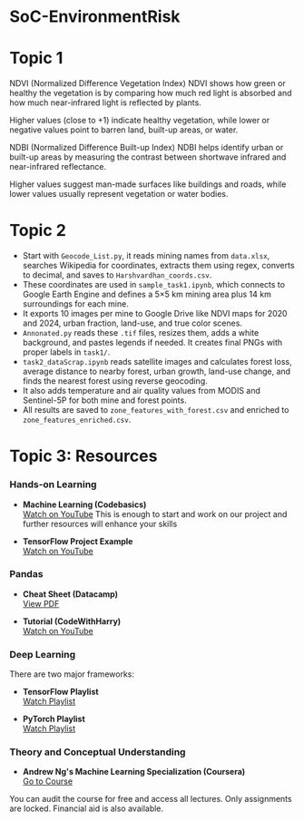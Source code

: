 # SoC-EnvironmentRisk

# Topic 1
NDVI (Normalized Difference Vegetation Index)
NDVI shows how green or healthy the vegetation is by comparing how much red light is absorbed and how much near-infrared light is reflected by plants.

Higher values (close to +1) indicate healthy vegetation, while lower or negative values point to barren land, built-up areas, or water.

NDBI (Normalized Difference Built-up Index)
NDBI helps identify urban or built-up areas by measuring the contrast between shortwave infrared and near-infrared reflectance.

Higher values suggest man-made surfaces like buildings and roads, while lower values usually represent vegetation or water bodies.

# Topic 2
- Start with `Geocode_List.py`, it reads mining names from `data.xlsx`, searches Wikipedia for coordinates, extracts them using regex, converts to decimal, and saves to `Harshvardhan_coords.csv`.  
- These coordinates are used in `sample_task1.ipynb`, which connects to Google Earth Engine and defines a 5×5 km mining area plus 14 km surroundings for each mine.  
- It exports 10 images per mine to Google Drive like NDVI maps for 2020 and 2024, urban fraction, land-use, and true color scenes.  
- `Annonated.py` reads these `.tif` files, resizes them, adds a white background, and pastes legends if needed. It creates final PNGs with proper labels in `task1/`.  
- `task2_dataScrap.ipynb` reads satellite images and calculates forest loss, average distance to nearby forest, urban growth, land-use change, and finds the nearest forest using reverse geocoding.  
- It also adds temperature and air quality values from MODIS and Sentinel-5P for both mine and forest points.  
- All results are saved to `zone_features_with_forest.csv` and enriched to `zone_features_enriched.csv`.

# Topic 3: Resources

### Hands-on Learning

- **Machine Learning (Codebasics)**  
  [Watch on YouTube](https://youtu.be/i_LwzRVP7bg?si=XzBY1XZMLbkDQHyq)
  This is enough to start and work on our project and further resources will enhance your skills

- **TensorFlow Project Example**  
  [Watch on YouTube](https://youtu.be/VtRLrQ3Ev-U?si=35fxQsChnnU1I3zs)

### Pandas

- **Cheat Sheet (Datacamp)**  
  [View PDF](https://media.datacamp.com/legacy/image/upload/v1676302204/Marketing/Blog/Pandas_Cheat_Sheet.pdf)

- **Tutorial (CodeWithHarry)**  
  [Watch on YouTube](https://youtu.be/RhEjmHeDNoA?si=r0cOV8U6zYUBRsqa)

### Deep Learning

There are two major frameworks:

- **TensorFlow Playlist**  
  [Watch Playlist](https://youtube.com/playlist?list=PLhhyoLH6IjfxVOdVC1P1L5z5azs0XjMsb&si=Xn0LTOONl5vmH_2h)

- **PyTorch Playlist**  
  [Watch Playlist](https://www.youtube.com/playlist?list=PLqnslRFeH2UrcDBWF5mfPGpqQDSta6VK4)

### Theory and Conceptual Understanding

- **Andrew Ng's Machine Learning Specialization (Coursera)**  
  [Go to Course](https://www.coursera.org/specializations/machine-learning-introduction)

You can audit the course for free and access all lectures. Only assignments are locked. Financial aid is also available.

